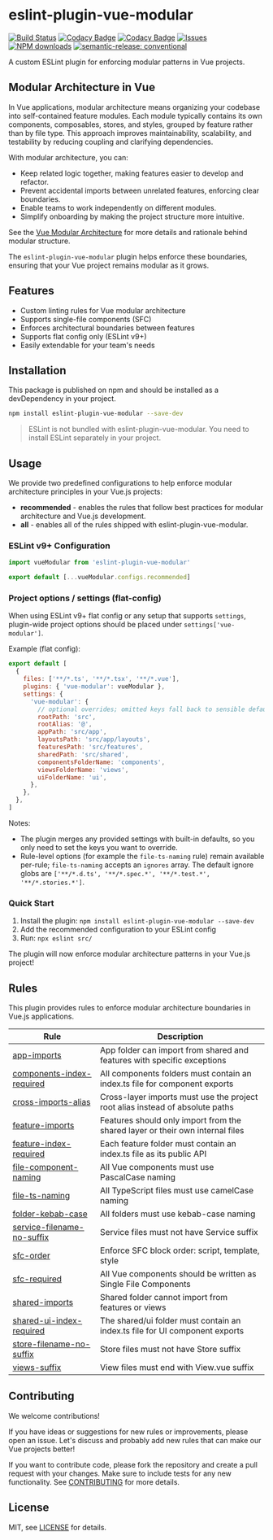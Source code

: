 # eslint-plugin-vue-modular

[![Build Status](https://github.com/andrewmolyuk/eslint-plugin-vue-modular/actions/workflows/test.yml/badge.svg)](https://github.com/andrewmolyuk/eslint-plugin-vue-modular/actions/workflows/test.yml)
[![Codacy Badge](https://app.codacy.com/project/badge/Grade/819ccf509a694fcc8204bca4a78c634d)](https://app.codacy.com/gh/andrewmolyuk/eslint-plugin-vue-modular/dashboard?utm_source=gh&utm_medium=referral&utm_content=&utm_campaign=Badge_grade)
[![Codacy Badge](https://app.codacy.com/project/badge/Coverage/819ccf509a694fcc8204bca4a78c634d)](https://app.codacy.com/gh/andrewmolyuk/eslint-plugin-vue-modular/dashboard?utm_source=gh&utm_medium=referral&utm_content=&utm_campaign=Badge_coverage)
[![Issues](https://img.shields.io/github/issues/andrewmolyuk/eslint-plugin-vue-modular)](https://github.com/andrewmolyuk/eslint-plugin-vue-modular/issues)
[![NPM downloads](https://img.shields.io/npm/dw/eslint-plugin-vue-modular.svg?style=flat)](https://www.npmjs.com/package/eslint-plugin-vue-modular)
[![semantic-release: conventional](https://img.shields.io/badge/semantic--release-conventional-e10079?logo=semantic-release)](https://github.com/semantic-release/semantic-release)

A custom ESLint plugin for enforcing modular patterns in Vue projects.

## Modular Architecture in Vue

In Vue applications, modular architecture means organizing your codebase into self-contained feature modules. Each module typically contains its own components, composables, stores, and styles, grouped by feature rather than by file type. This approach improves maintainability, scalability, and testability by reducing coupling and clarifying dependencies.

With modular architecture, you can:

- Keep related logic together, making features easier to develop and refactor.
- Prevent accidental imports between unrelated features, enforcing clear boundaries.
- Enable teams to work independently on different modules.
- Simplify onboarding by making the project structure more intuitive.

See the [Vue Modular Architecture](./docs/vue-modular-architecture.md) for more details and rationale behind modular structure.

The `eslint-plugin-vue-modular` plugin helps enforce these boundaries, ensuring that your Vue project remains modular as it grows.

## Features

- Custom linting rules for Vue modular architecture
- Supports single-file components (SFC)
- Enforces architectural boundaries between features
- Supports flat config only (ESLint v9+)
- Easily extendable for your team's needs

## Installation

This package is published on npm and should be installed as a devDependency in your project.

```bash
npm install eslint-plugin-vue-modular --save-dev
```

> ESLint is not bundled with eslint-plugin-vue-modular. You need to install ESLint separately in your project.

## Usage

We provide two predefined configurations to help enforce modular architecture principles in your Vue.js projects:

- **recommended** - enables the rules that follow best practices for modular architecture and Vue.js development.
- **all** - enables all of the rules shipped with eslint-plugin-vue-modular.

### ESLint v9+ Configuration

```javascript
import vueModular from 'eslint-plugin-vue-modular'

export default [...vueModular.configs.recommended]
```

### Project options / settings (flat-config)

When using ESLint v9+ flat config or any setup that supports `settings`, plugin-wide project options should be placed under `settings['vue-modular']`.

Example (flat config):

```js
export default [
  {
    files: ['**/*.ts', '**/*.tsx', '**/*.vue'],
    plugins: { 'vue-modular': vueModular },
    settings: {
      'vue-modular': {
        // optional overrides; omitted keys fall back to sensible defaults
        rootPath: 'src',
        rootAlias: '@',
        appPath: 'src/app',
        layoutsPath: 'src/app/layouts',
        featuresPath: 'src/features',
        sharedPath: 'src/shared',
        componentsFolderName: 'components',
        viewsFolderName: 'views',
        uiFolderName: 'ui',
      },
    },
  },
]
```

Notes:

- The plugin merges any provided settings with built-in defaults, so you only need to set the keys you want to override.
- Rule-level options (for example the `file-ts-naming` rule) remain available per-rule; `file-ts-naming` accepts an `ignores` array. The default ignore globs are `['**/*.d.ts', '**/*.spec.*', '**/*.test.*', '**/*.stories.*']`.

### Quick Start

1. Install the plugin: `npm install eslint-plugin-vue-modular --save-dev`
2. Add the recommended configuration to your ESLint config
3. Run: `npx eslint src/`

The plugin will now enforce modular architecture patterns in your Vue.js project!

## Rules

This plugin provides rules to enforce modular architecture boundaries in Vue.js applications.

| Rule                                                                     | Description                                                                   |
| ------------------------------------------------------------------------ | ----------------------------------------------------------------------------- |
| [app-imports](./docs/rules/app-imports.md)                               | App folder can import from shared and features with specific exceptions       |
| [components-index-required](./docs/rules/components-index-required.md)   | All components folders must contain an index.ts file for component exports    |
| [cross-imports-alias](./docs/rules/cross-imports-alias.md)               | Cross-layer imports must use the project root alias instead of absolute paths |
| [feature-imports](./docs/rules/feature-imports.md)                       | Features should only import from the shared layer or their own internal files |
| [feature-index-required](./docs/rules/feature-index-required.md)         | Each feature folder must contain an index.ts file as its public API           |
| [file-component-naming](./docs/rules/file-component-naming.md)           | All Vue components must use PascalCase naming                                 |
| [file-ts-naming](./docs/rules/file-ts-naming.md)                         | All TypeScript files must use camelCase naming                                |
| [folder-kebab-case](./docs/rules/folder-kebab-case.md)                   | All folders must use kebab-case naming                                        |
| [service-filename-no-suffix](./docs/rules/service-filename-no-suffix.md) | Service files must not have Service suffix                                    |
| [sfc-order](./docs/rules/sfc-order.md)                                   | Enforce SFC block order: script, template, style                              |
| [sfc-required](./docs/rules/sfc-required.md)                             | All Vue components should be written as Single File Components                |
| [shared-imports](./docs/rules/shared-imports.md)                         | Shared folder cannot import from features or views                            |
| [shared-ui-index-required](./docs/rules/shared-ui-index-required.md)     | The shared/ui folder must contain an index.ts file for UI component exports   |
| [store-filename-no-suffix](./docs/rules/store-filename-no-suffix.md)     | Store files must not have Store suffix                                        |
| [views-suffix](./docs/rules/views-suffix.md)                             | View files must end with View.vue suffix                                      |

## Contributing

We welcome contributions!

If you have ideas or suggestions for new rules or improvements, please open an issue. Let's discuss and probably add new rules that can make our Vue projects better!

If you want to contribute code, please fork the repository and create a pull request with your changes. Make sure to include tests for any new functionality. See [CONTRIBUTING](./CONTRIBUTING.md) for more details.

## License

MIT, see [LICENSE](./LICENSE.md) for details.
